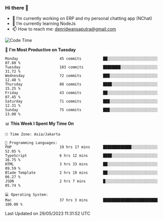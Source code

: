 ### Hi there 👋

- 🔭 I’m currently working on ERP and my personal chatting app (NChat)
- 🌱 I’m currently learning NodeJs
- 📫 How to reach me: denridwansaputra@gmail.com


<!--START_SECTION:waka-->
![Code Time](http://img.shields.io/badge/Code%20Time-3%2C188%20hrs%2044%20mins-blue)

📅 **I'm Most Productive on Tuesday** 

```text
Monday                   45 commits          ██░░░░░░░░░░░░░░░░░░░░░░░   07.80 % 
Tuesday                  183 commits         ████████░░░░░░░░░░░░░░░░░   31.72 % 
Wednesday                72 commits          ███░░░░░░░░░░░░░░░░░░░░░░   12.48 % 
Thursday                 88 commits          ████░░░░░░░░░░░░░░░░░░░░░   15.25 % 
Friday                   43 commits          ██░░░░░░░░░░░░░░░░░░░░░░░   07.45 % 
Saturday                 71 commits          ███░░░░░░░░░░░░░░░░░░░░░░   12.31 % 
Sunday                   75 commits          ███░░░░░░░░░░░░░░░░░░░░░░   13.00 % 
```


📊 **This Week I Spent My Time On** 

```text
🕑︎ Time Zone: Asia/Jakarta

💬 Programming Languages: 
PHP                      19 hrs 17 mins      █████████████░░░░░░░░░░░░   52.05 % 
TypeScript               6 hrs 12 mins       ████░░░░░░░░░░░░░░░░░░░░░   16.75 % 
HTML                     3 hrs 33 mins       ██░░░░░░░░░░░░░░░░░░░░░░░   09.59 % 
Blade Template           2 hrs 19 mins       ██░░░░░░░░░░░░░░░░░░░░░░░   06.27 % 
JSON                     2 hrs 7 mins        █░░░░░░░░░░░░░░░░░░░░░░░░   05.74 % 

💻 Operating System: 
Mac                      37 hrs 3 mins       █████████████████████████   100.00 % 
```


 Last Updated on 29/05/2023 11:31:52 UTC
<!--END_SECTION:waka-->
